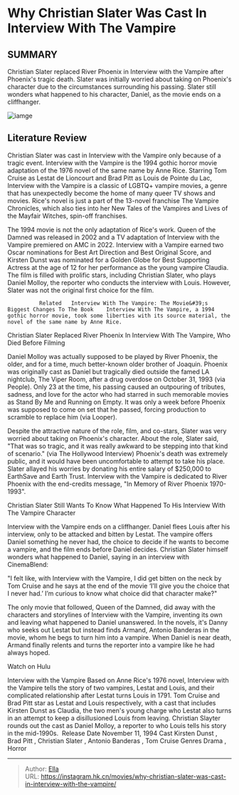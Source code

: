 # Why Christian Slater Was Cast In Interview With The Vampire


## SUMMARY 



  Christian Slater replaced River Phoenix in Interview with the Vampire after Phoenix&#39;s tragic death.   Slater was initially worried about taking on Phoenix&#39;s character due to the circumstances surrounding his passing.   Slater still wonders what happened to his character, Daniel, as the movie ends on a cliffhanger.  

![iamge](https://static1.srcdn.com/wordpress/wp-content/uploads/2023/12/collage-of-daniel-christian-slater-and-louis-brad-pitt-in-interview-with-the-vampire.jpg)

## Literature Review



Christian Slater was cast in Interview with the Vampire only because of a tragic event. Interview with the Vampire is the 1994 gothic horror movie adaptation of the 1976 novel of the same name by Anne Rice. Starring Tom Cruise as Lestat de Lioncourt and Brad Pitt as Louis de Pointe du Lac, Interview with the Vampire is a classic of LGBTQ&#43; vampire movies, a genre that has unexpectedly become the home of many queer TV shows and movies. Rice&#39;s novel is just a part of the 13-novel franchise The Vampire Chronicles, which also ties into her New Tales of the Vampires and Lives of the Mayfair Witches, spin-off franchises.




The 1994 movie is not the only adaptation of Rice&#39;s work. Queen of the Damned was released in 2002 and a TV adaptation of Interview with the Vampire premiered on AMC in 2022. Interview with a Vampire earned two Oscar nominations for Best Art Direction and Best Original Score, and Kirsten Dunst was nominated for a Golden Globe for Best Supporting Actress at the age of 12 for her performance as the young vampire Claudia. The film is filled with prolific stars, including Christian Slater, who plays Daniel Molloy, the reporter who conducts the interview with Louis. However, Slater was not the original first choice for the film.

              Related   Interview With The Vampire: The Movie&#39;s Biggest Changes To The Book    Interview With The Vampire, a 1994 gothic horror movie, took some liberties with its source material, the novel of the same name by Anne Rice.    


 Christian Slater Replaced River Phoenix In Interview With The Vampire, Who Died Before Filming 
          




Daniel Molloy was actually supposed to be played by River Phoenix, the older, and for a time, much better-known older brother of Joaquin. Phoenix was originally cast as Daniel but tragically died outside the famed LA nightclub, The Viper Room, after a drug overdose on October 31, 1993 (via People). Only 23 at the time, his passing caused an outpouring of tributes, sadness, and love for the actor who had starred in such memorable movies as Stand By Me and Running on Empty. It was only a week before Phoenix was supposed to come on set that he passed, forcing production to scramble to replace him (via Looper).

Despite the attractive nature of the role, film, and co-stars, Slater was very worried about taking on Phoenix&#39;s character. About the role, Slater said, &#34;That was so tragic, and it was really awkward to be stepping into that kind of scenario.&#34; (via The Hollywood Interview) Phoenix&#39;s death was extremely public, and it would have been uncomfortable to attempt to take his place. Slater allayed his worries by donating his entire salary of $250,000 to EarthSave and Earth Trust. Interview with the Vampire is dedicated to River Phoenix with the end-credits message, &#34;In Memory of River Phoenix 1970-1993&#34;.






 Christian Slater Still Wants To Know What Happened To His Interview With The Vampire Character 
          

Interview with the Vampire ends on a cliffhanger. Daniel flees Louis after his interview, only to be attacked and bitten by Lestat. The vampire offers Daniel something he never had, the choice to decide if he wants to become a vampire, and the film ends before Daniel decides. Christian Slater himself wonders what happened to Daniel, saying in an interview with CinemaBlend:



&#34;I felt like, with Interview with the Vampire, I did get bitten on the neck by Tom Cruise and he says at the end of the movie ‘I’ll give you the choice that I never had.’ I’m curious to know what choice did that character make?&#34;




The only movie that followed, Queen of the Damned, did away with the characters and storylines of Interview with the Vampire, inventing its own and leaving what happened to Daniel unanswered. In the novels, it&#39;s Danny who seeks out Lestat but instead finds Armand, Antonio Banderas in the movie, whom he begs to turn him into a vampire. When Daniel is near death, Armand finally relents and turns the reporter into a vampire like he had always hoped.




Watch on Hulu

  Interview with the Vampire Based on Anne Rice&#39;s 1976 novel, Interview with the Vampire tells the story of two vampires, Lestat and Louis, and their complicated relationship after Lestat turns Louis in 1791. Tom Cruise and Brad Pitt star as Lestat and Louis respectively, with a cast that includes Kirsten Dunst as Claudia, the two men&#39;s young charge who Lestat also turns in an attempt to keep a disillusioned Louis from leaving. Christian Slayter rounds out the cast as Daniel Molloy, a reporter to who Louis tells his story in the mid-1990s.   Release Date   November 11, 1994    Cast   Kirsten Dunst , Brad Pitt , Christian Slater , Antonio Banderas , Tom Cruise    Genres   Drama , Horror       


---

> Author: [Ella](https://instagram.hk.cn/)  
> URL: https://instagram.hk.cn/movies/why-christian-slater-was-cast-in-interview-with-the-vampire/  

